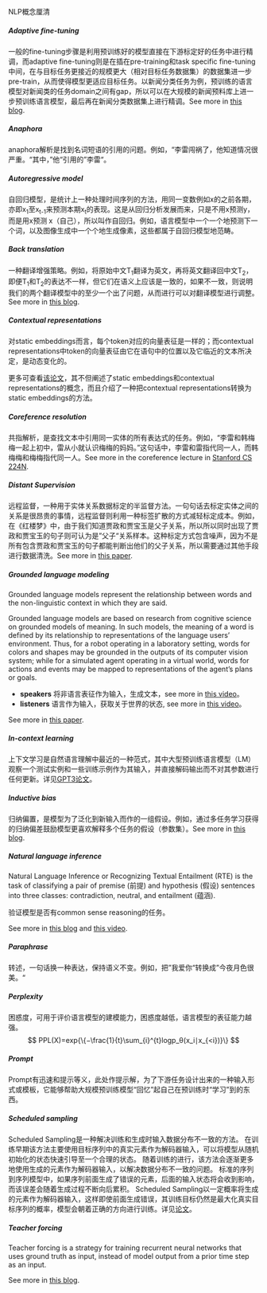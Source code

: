 NLP概念厘清

##### Adaptive fine-tuning

一般的fine-tuning步骤是利用预训练好的模型直接在下游标定好的任务中进行精调，而adaptive fine-tuning则是在插在pre-training和task specific fine-tuning中间，在与目标任务更接近的规模更大（相对目标任务数据集）的数据集进一步pre-train，从而使得模型更适应目标任务。以新闻分类任务为例，预训练的语言模型对新闻类的任务domain之间有gap，所以可以在大规模的新闻预料库上进一步预训练语言模型，最后再在新闻分类数据集上进行精调。See more in [this blog](https://ruder.io/recent-advances-lm-fine-tuning/).

##### Anaphora

anaphora解析是找到名词短语的引用的问题。例如，“李雷闯祸了，他知道情况很严重。“其中，”他“引用的”李雷“。

##### Autoregressive model

自回归模型，是统计上一种处理时间序列的方法，用同一变数例如x的之前各期，亦即x<sub>1</sub>至x<sub>t-1</sub>来预测本期x<sub>t</sub>的表现。这是从回归分析发展而来，只是不用x预测y，而是用x预测 x（自己），所以叫作自回归。例如，语言模型中一个一个地预测下一个词，以及图像生成中一个个地生成像素，这些都属于自回归模型地范畴。

##### Back translation

一种翻译增强策略。例如，将原始中文T<sub>1</sub>翻译为英文，再将英文翻译回中文T<sub>2</sub>，即便T<sub>1</sub>和T<sub>2</sub>的表达不一样，但它们在语义上应该是一致的，如果不一致，则说明我们的两个翻译模型中的至少一个出了问题，从而进行可以对翻译模型进行调整。See more in [this blog](https://www.pactranz.com/back-translation/).

##### Contextual representations

对static embeddings而言，每个token对应的向量表征是一样的；而contextual representations中token的向量表征由它在语句中的位置以及它临近的文本所决定，是动态变化的。

更多可查看[该论文](https://www.researchgate.net/publication/352244395_Obtaining_Better_Static_Word_Embeddings_Using_Contextual_Embedding_Models)，其不但阐述了static embeddings和contextual representations的概念，而且介绍了一种把contextual representations转换为static embeddings的方法。

##### Coreference resolution

共指解析，是查找文本中引用同一实体的所有表达式的任务。例如，“李雷和韩梅梅一起上初中，雷从小就认识梅梅的妈妈。”这句话中，李雷和雷指代同一人，而韩梅梅和梅梅指代同一人。See more in the coreference lecture in [Stanford CS 224N](http://web.stanford.edu/class/cs224n/).

##### Distant Supervision

远程监督，一种用于实体关系数据标定的半监督方法。一句句话去标定实体之间的关系是很昂贵的事情，远程监督则利用一种标签扩散的方式减轻标定成本。例如，在《红楼梦》中，由于我们知道贾政和贾宝玉是父子关系，所以所以同时出现了贾政和贾宝玉的句子则可认为是”父子“关系样本。这种标定方式包含噪声，因为不是所有包含贾政和贾宝玉的句子都能判断出他们的父子关系，所以需要通过其他手段进行数据清洗。See more in [this paper](https://aclanthology.org/P09-1113.pdf).

##### Grounded language modeling

Grounded language models represent the relationship between words and the non-linguistic context in which they are said.

Grounded language models are based on research from cognitive science on grounded models  of meaning. In such models, the meaning of  a word is defined by its relationship to representations of the language users’ environment. Thus,  for a robot operating in a laboratory setting, words  for colors and shapes may be grounded in the outputs of its computer vision system; while for a simulated agent operating  in a virtual world, words for actions and events  may be mapped to representations of the agent’s  plans or goals. 

- **speakers** 将非语言表征作为输入，生成文本，see more in [this video](https://www.bilibili.com/video/BV1tT4y1m7iP?p=28&vd_source=c962a36153a0b9bf09d87939f5df9c99)。
- **listeners** 语言作为输入，获取关于世界的状态, see more in [this video](https://www.bilibili.com/video/BV1tT4y1m7iP?p=29&spm_id_from=pageDriver&vd_source=c962a36153a0b9bf09d87939f5df9c99)。

See more in [this paper](https://www.media.mit.edu/cogmac/publications/ACL-08.pdf).

##### In-context learning

上下文学习是自然语言理解中最近的一种范式，其中大型预训练语言模型（LM）观察一个测试实例和一些训练示例作为其输入，并直接解码输出而不对其参数进行任何更新。详见[GPT3论文](https://arxiv.org/abs/2005.14165)。

##### Inductive bias

归纳偏置，是模型为了泛化到新输入而作的一组假设。例如，通过多任务学习获得的归纳偏差鼓励模型更喜欢解释多个任务的假设（参数集）。See more in [this blog](https://ruder.io/emnlp-2018-highlights/).

##### Natural language inference

Natural Language Inference or Recognizing Textual Entailment (RTE) is the task of classifying a pair of premise (前提) and hypothesis (假设) sentences into three classes: contradiction, neutral, and entailment (蕴涵). 

验证模型是否有common sense reasoning的任务。

See more in [this blog](https://microsoft.github.io/nlp-recipes/examples/entailment/) and [this video](https://www.bilibili.com/video/BV1tT4y1m7iP?p=33&spm_id_from=pageDriver&vd_source=c962a36153a0b9bf09d87939f5df9c99).

##### Paraphrase

转述，一句话换一种表达，保持语义不变。例如，把”我爱你“转换成”今夜月色很美。“

##### Perplexity

困惑度，可用于评价语言模型的建模能力，困惑度越低，语言模型的表征能力越强。
$$
PPL(X)=exp{\{−\frac{1}{t}\sum_{i}^{t}logp_θ(x_i∣x_{<i})}\}
$$

##### Prompt

Prompt有迅速和提示等义，此处作提示解，为了下游任务设计出来的一种输入形式或模板，它能够帮助大规模预训练模型“回忆”起自己在预训练时“学习”到的东西。

##### Scheduled sampling

Scheduled Sampling是一种解决训练和生成时输入数据分布不一致的方法。 在训练早期该方法主要使用目标序列中的真实元素作为解码器输入，可以将模型从随机初始化的状态快速引导至一个合理的状态。 随着训练的进行，该方法会逐渐更多地使用生成的元素作为解码器输入，以解决数据分布不一致的问题。 标准的序列到序列模型中，如果序列前面生成了错误的元素，后面的输入状态将会收到影响，而该误差会随着生成过程不断向后累积。 Scheduled Sampling以一定概率将生成的元素作为解码器输入，这样即使前面生成错误，其训练目标仍然是最大化真实目标序列的概率，模型会朝着正确的方向进行训练。详见[论文](https://arxiv.org/abs/1506.03099)。

##### Teacher forcing 

Teacher forcing is a strategy for training recurrent neural networks that uses ground truth as input, instead of model output from a prior time step as an input.

See more in [this blog](https://machinelearningmastery.com/teacher-forcing-for-recurrent-neural-networks/).



